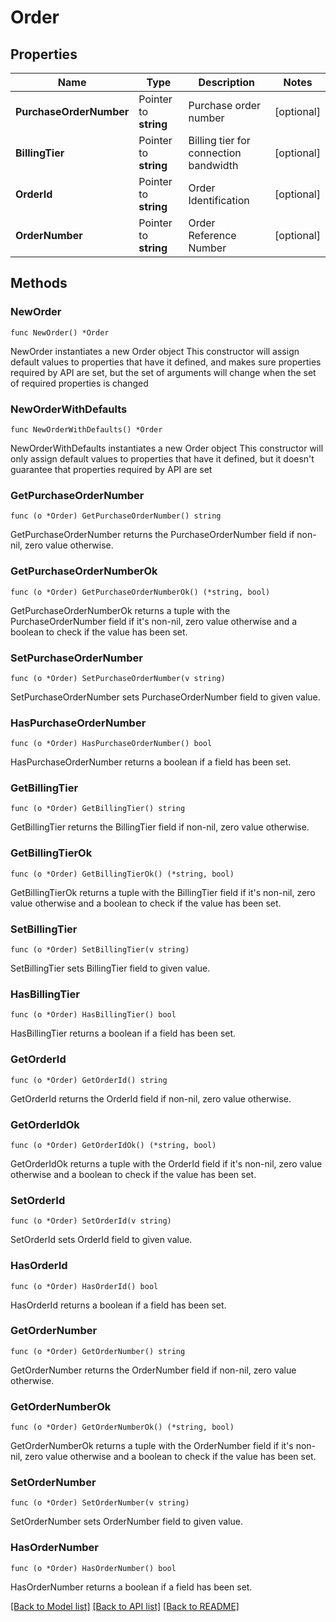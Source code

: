 # Order

## Properties

Name | Type | Description | Notes
------------ | ------------- | ------------- | -------------
**PurchaseOrderNumber** | Pointer to **string** | Purchase order number | [optional] 
**BillingTier** | Pointer to **string** | Billing tier for connection bandwidth | [optional] 
**OrderId** | Pointer to **string** | Order Identification | [optional] 
**OrderNumber** | Pointer to **string** | Order Reference Number | [optional] 

## Methods

### NewOrder

`func NewOrder() *Order`

NewOrder instantiates a new Order object
This constructor will assign default values to properties that have it defined,
and makes sure properties required by API are set, but the set of arguments
will change when the set of required properties is changed

### NewOrderWithDefaults

`func NewOrderWithDefaults() *Order`

NewOrderWithDefaults instantiates a new Order object
This constructor will only assign default values to properties that have it defined,
but it doesn't guarantee that properties required by API are set

### GetPurchaseOrderNumber

`func (o *Order) GetPurchaseOrderNumber() string`

GetPurchaseOrderNumber returns the PurchaseOrderNumber field if non-nil, zero value otherwise.

### GetPurchaseOrderNumberOk

`func (o *Order) GetPurchaseOrderNumberOk() (*string, bool)`

GetPurchaseOrderNumberOk returns a tuple with the PurchaseOrderNumber field if it's non-nil, zero value otherwise
and a boolean to check if the value has been set.

### SetPurchaseOrderNumber

`func (o *Order) SetPurchaseOrderNumber(v string)`

SetPurchaseOrderNumber sets PurchaseOrderNumber field to given value.

### HasPurchaseOrderNumber

`func (o *Order) HasPurchaseOrderNumber() bool`

HasPurchaseOrderNumber returns a boolean if a field has been set.

### GetBillingTier

`func (o *Order) GetBillingTier() string`

GetBillingTier returns the BillingTier field if non-nil, zero value otherwise.

### GetBillingTierOk

`func (o *Order) GetBillingTierOk() (*string, bool)`

GetBillingTierOk returns a tuple with the BillingTier field if it's non-nil, zero value otherwise
and a boolean to check if the value has been set.

### SetBillingTier

`func (o *Order) SetBillingTier(v string)`

SetBillingTier sets BillingTier field to given value.

### HasBillingTier

`func (o *Order) HasBillingTier() bool`

HasBillingTier returns a boolean if a field has been set.

### GetOrderId

`func (o *Order) GetOrderId() string`

GetOrderId returns the OrderId field if non-nil, zero value otherwise.

### GetOrderIdOk

`func (o *Order) GetOrderIdOk() (*string, bool)`

GetOrderIdOk returns a tuple with the OrderId field if it's non-nil, zero value otherwise
and a boolean to check if the value has been set.

### SetOrderId

`func (o *Order) SetOrderId(v string)`

SetOrderId sets OrderId field to given value.

### HasOrderId

`func (o *Order) HasOrderId() bool`

HasOrderId returns a boolean if a field has been set.

### GetOrderNumber

`func (o *Order) GetOrderNumber() string`

GetOrderNumber returns the OrderNumber field if non-nil, zero value otherwise.

### GetOrderNumberOk

`func (o *Order) GetOrderNumberOk() (*string, bool)`

GetOrderNumberOk returns a tuple with the OrderNumber field if it's non-nil, zero value otherwise
and a boolean to check if the value has been set.

### SetOrderNumber

`func (o *Order) SetOrderNumber(v string)`

SetOrderNumber sets OrderNumber field to given value.

### HasOrderNumber

`func (o *Order) HasOrderNumber() bool`

HasOrderNumber returns a boolean if a field has been set.


[[Back to Model list]](../README.md#documentation-for-models) [[Back to API list]](../README.md#documentation-for-api-endpoints) [[Back to README]](../README.md)


